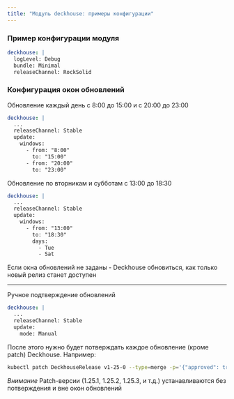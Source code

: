 ```yaml
---
title: "Модуль deckhouse: примеры конфигурации"
---
```


### Пример конфигурации модуля

```yaml
deckhouse: |
  logLevel: Debug
  bundle: Minimal
  releaseChannel: RockSolid
```

### Конфигурация окон обновлений

Обновление каждый день с 8:00 до 15:00 и с 20:00 до 23:00
```yaml
deckhouse: |
  ...
  releaseChannel: Stable
  update:
    windows: 
      - from: "8:00"
        to: "15:00"
      - from: "20:00"
        to: "23:00"
```

Обновление по вторникам и субботам с 13:00 до 18:30
```yaml
deckhouse: |
  ...
  releaseChannel: Stable
  update:
    windows: 
      - from: "13:00"
        to: "18:30"
        days:
          - Tue
          - Sat
```

Если окна обновлений не заданы - Deckhouse обновиться, как только новый релиз станет доступен

---
Ручное подтверждение обновлений
```yaml
deckhouse: |
  ...
  releaseChannel: Stable
  update:
    mode: Manual
```

После этого нужно будет потверждать каждое обновление (кроме patch) Deckhouse. Например:
```sh
kubectl patch DeckhouseRelease v1-25-0 --type=merge -p='{"approved": true}'
```

*Внимание* Patch-версии (1.25.1, 1.25.2, 1.25.3, и т.д.) устанавливаются без потверждения и вне окон обновлений
